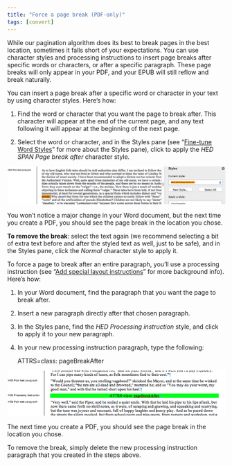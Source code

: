 ```yaml
---
title: "Force a page break (PDF-only)"
tags: [convert]
---
```

 
<html><body><section data-type="chapter" class="hsecchapter" data-hederis-type="hsecchapter" id="force-page-break" data-pi-attrs="id: force-page-break; data-tags: convert;" role="doc-chapter" data-tags="convert" data-author-name=" " data-book-title=" " title="Force a page break (PDF-only)"><p class="hblkp" data-hederis-type="hblkp" id="pGfgjhNd8">While our pagination algorithm does its best to break pages in the best location, sometimes it falls short of your expectations. You can use character styles and processing instructions to insert page breaks after specific words or characters, or after a specific paragraph. These page breaks will only appear in your PDF, and your EPUB will still reflow and break naturally.</p><section class="hwprsubsection" data-hederis-type="hwprsubsection" id="pZximcRJP" data-type="subsection" title="Subsection 1"><p class="hblkp" data-hederis-type="hblkp" id="pN5YDqiug">You can insert a page break after a specific word or character in your text by using character styles. Here&#8217;s how:</p><ol class="hwprnumlist" data-hederis-type="hwprnumlist" id="pULwMOZ94"><li class="hblkoli" data-hederis-type="hblkoli" id="livgul2M2w"><p class="hblkoli" data-hederis-type="hblklip" id="p6nNLGby9">Find the word or character that you want the page to break after. This character will appear at the end of the current page, and any text following it will appear at the beginning of the next page.</p></li><li class="hblkoli" data-hederis-type="hblkoli" id="li5PgY8cjQ"><p class="hblkoli" data-hederis-type="hblklip" id="pRSACVKQf">Select the word or character, and in the Styles pane (see &#8220;<a href="{% link _docs/fine-tune-styles.md %}" class="hspana" data-hederis-type="hspana" id="pkNttdvgW">Fine-tune Word Styles</a>&#8221; for more about the Styles pane), click to apply the <em data-hederis-type="hspanem" id="pjsKKO2v6">HED SPAN <em class="hspanem" data-hederis-type="hspanem" id="p0LknFzTU">Page break after </em></em>character style<em class="hspanem" data-hederis-type="hspanem" id="pJX0irSnM">.</em></p></li></ol><img data-hederis-type="hblkimg" class="hblkimg" id="pGnCzlRWF" src="/images/forcecharbr.png" data-img-src="/images/forcecharbr.png"/><p class="hblkp" data-hederis-type="hblkp" id="pkBI1QZSI">You won&#8217;t notice a major change in your Word document, but the next time you create a PDF, you should see the page break in the location you chose.</p><p class="hblkp" data-hederis-type="hblkp" id="pdF8q1yOg"><strong data-hederis-type="hspanstrong" id="p5CRr4YLp">To remove the break</strong>: select the text again (we recommend selecting a bit of extra text before and after the styled text as well, just to be safe), and in the Styles pane, click the <em class="hspanem" data-hederis-type="hspanem" id="pi4xpAwrP">Normal</em> character style to apply it.</p></section><section class="hwprsubsection" data-hederis-type="hwprsubsection" id="peVRN7R3O" data-type="subsection" title="Subsection 2"><p class="hblkp" data-hederis-type="hblkp" id="pTXY71JAh">To force a page to break after an entire paragraph, you&#8217;ll use a processing instruction (see &#8220;<a href="{% link _docs/custom-design.md %}" class="hspana" data-hederis-type="hspana" id="pOGu3kQt9">Add special layout instructions</a>&#8221; for more background info). Here&#8217;s how:</p><ol class="hwprnumlist" data-hederis-type="hwprnumlist" id="pNxSjQUth"><li class="hblkoli" data-hederis-type="hblkoli" id="lidyX5RhCy"><p class="hblkoli" data-hederis-type="hblklip" id="pwQTvKJRX">In your Word document, find the paragraph that you want the page to break after.</p></li><li class="hblkoli" data-hederis-type="hblkoli" id="lid09OQTRU"><p class="hblkoli" data-hederis-type="hblklip" id="ps8y5juxv">Insert a new paragraph directly after that chosen paragraph.</p></li><li class="hblkoli" data-hederis-type="hblkoli" id="lii3zeXWTw"><p class="hblkoli" data-hederis-type="hblklip" id="pT9dImjns">In the Styles pane, find the <em class="hspanem" data-hederis-type="hspanem" id="pBMjaqecL">HED Processing instruction</em> style, and click to apply it to your new paragraph.</p></li><li class="hblkoli" data-hederis-type="hblkoli" id="li49CV7uCH"><p class="hblkoli" data-hederis-type="hblklip" id="pHfURujD9">In your new processing instruction paragraph, type the following:</p><div class="hwprliteral" data-hederis-type="hwprliteral" id="pK1lCvMNC" data-type="programlisting" role="doc-example"><p class="hblkp" data-hederis-type="hblkp" id="pzRgP7Ymj">ATTRS=class: pageBreakAfter</p></div></li></ol><img data-hederis-type="hblkimg" class="hblkimg" id="psvirHSHZ" src="/images/forcebr.png" data-img-src="/images/forcebr.png"/><p class="hblkp" data-hederis-type="hblkp" id="pKOOPcpvU">The next time you create a PDF, you should see the page break in the location you chose.</p><p class="hblkp" data-hederis-type="hblkp" id="pdJgmgQ56">To remove the break, simply delete the new processing instruction paragraph that you created in the steps above.</p></section></section></body></html>
